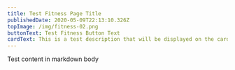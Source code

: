 ```yaml
---
title: Test Fitness Page Title
publishedDate: 2020-05-09T22:13:10.326Z
topImage: /img/fitness-02.png
buttonText: Test Fitness Button Text
cardText: This is a test description that will be displayed on the card.
---
```

Test content in markdown body